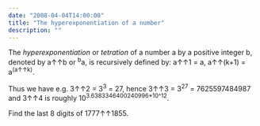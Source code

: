 ```yaml
---
date: "2008-04-04T14:00:00"
title: "The hyperexponentiation of a number"
description: ""
---
```


<p>The <span style="font-style:italic;">hyperexponentiation</span> or <span style="font-style:italic;">tetration</span> of a number a by a positive integer b, denoted by a↑↑b or <sup>b</sup>a, is recursively defined by:
a↑↑1 = a,
a↑↑(k+1) = a<sup>(a↑↑k)</sup>.</p>
<p>
Thus we have e.g. 3↑↑2 = 3<sup>3</sup> = 27, hence 3↑↑3 = 3<sup>27</sup> = 7625597484987 and 3↑↑4 is roughly 10<sup>3.6383346400240996*10^12</sup>.</p>
<p>Find the last 8 digits of 1777↑↑1855.</p>

